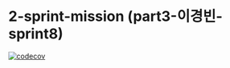 # 2-sprint-mission (part3-이경빈-sprint8)

[![codecov](https://codecov.io/gh/Leekb0804/2-sprint-mission/branch/main/graph/badge.svg)](https://codecov.io/gh/Leekb0804/2-sprint-mission)

